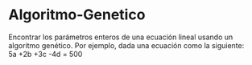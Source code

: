 # Algoritmo-Genetico
Encontrar los parámetros enteros de una ecuación lineal usando un algoritmo genético. 
Por ejemplo, dada una ecuación como la siguiente:                                    
              5a +2b +3c -4d = 500


